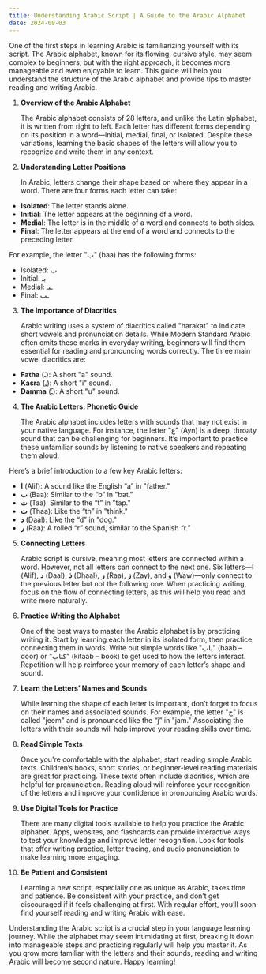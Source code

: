```yaml
---
title: Understanding Arabic Script | A Guide to the Arabic Alphabet
date: 2024-09-03
---
```


One of the first steps in learning Arabic is familiarizing yourself with its script. The Arabic alphabet, known for its flowing, cursive style, may seem complex to beginners, but with the right approach, it becomes more manageable and even enjoyable to learn. This guide will help you understand the structure of the Arabic alphabet and provide tips to master reading and writing Arabic.

1.  **Overview of the Arabic Alphabet**

    The Arabic alphabet consists of 28 letters, and unlike the Latin alphabet, it is written from right to left. Each letter has different forms depending on its position in a word—initial, medial, final, or isolated. Despite these variations, learning the basic shapes of the letters will allow you to recognize and write them in any context.

2.  **Understanding Letter Positions**

    In Arabic, letters change their shape based on where they appear in a word. There are four forms each letter can take:

- **Isolated**: The letter stands alone.
- **Initial**: The letter appears at the beginning of a word.
- **Medial**: The letter is in the middle of a word and connects to both sides.
- **Final**: The letter appears at the end of a word and connects to the preceding letter.

For example, the letter "ب" (baa) has the following forms:

- Isolated: ب
- Initial: بـ
- Medial: ـبـ
- Final: ـب

3.  **The Importance of Diacritics**

    Arabic writing uses a system of diacritics called "harakat" to indicate short vowels and pronunciation details. While Modern Standard Arabic often omits these marks in everyday writing, beginners will find them essential for reading and pronouncing words correctly. The three main vowel diacritics are:

- **Fatha** (ـَ): A short "a" sound.
- **Kasra** (ـِ): A short "i" sound.
- **Damma** (ـُ): A short "u" sound.

4.  **The Arabic Letters: Phonetic Guide**

    The Arabic alphabet includes letters with sounds that may not exist in your native language. For instance, the letter "ع" (Ayn) is a deep, throaty sound that can be challenging for beginners. It’s important to practice these unfamiliar sounds by listening to native speakers and repeating them aloud.

Here’s a brief introduction to a few key Arabic letters:

- **ا** (Alif): A sound like the English “a” in "father."
- **ب** (Baa): Similar to the “b” in "bat."
- **ت** (Taa): Similar to the “t” in "tap."
- **ث** (Thaa): Like the “th” in "think."
- **د** (Daal): Like the “d” in "dog."
- **ر** (Raa): A rolled “r” sound, similar to the Spanish “r.”

5.  **Connecting Letters**

    Arabic script is cursive, meaning most letters are connected within a word. However, not all letters can connect to the next one. Six letters—**ا** (Alif), **د** (Daal), **ذ** (Dhaal), **ر** (Raa), **ز** (Zay), and **و** (Waw)—only connect to the previous letter but not the following one. When practicing writing, focus on the flow of connecting letters, as this will help you read and write more naturally.

6.  **Practice Writing the Alphabet**

    One of the best ways to master the Arabic alphabet is by practicing writing it. Start by learning each letter in its isolated form, then practice connecting them in words. Write out simple words like "باب" (baab – door) or "كتاب" (kitaab – book) to get used to how the letters interact. Repetition will help reinforce your memory of each letter’s shape and sound.

7.  **Learn the Letters’ Names and Sounds**

    While learning the shape of each letter is important, don’t forget to focus on their names and associated sounds. For example, the letter "ج" is called "jeem" and is pronounced like the “j” in "jam." Associating the letters with their sounds will help improve your reading skills over time.

8.  **Read Simple Texts**

    Once you're comfortable with the alphabet, start reading simple Arabic texts. Children’s books, short stories, or beginner-level reading materials are great for practicing. These texts often include diacritics, which are helpful for pronunciation. Reading aloud will reinforce your recognition of the letters and improve your confidence in pronouncing Arabic words.

9.  **Use Digital Tools for Practice**

    There are many digital tools available to help you practice the Arabic alphabet. Apps, websites, and flashcards can provide interactive ways to test your knowledge and improve letter recognition. Look for tools that offer writing practice, letter tracing, and audio pronunciation to make learning more engaging.

10. **Be Patient and Consistent**

    Learning a new script, especially one as unique as Arabic, takes time and patience. Be consistent with your practice, and don’t get discouraged if it feels challenging at first. With regular effort, you’ll soon find yourself reading and writing Arabic with ease.

Understanding the Arabic script is a crucial step in your language learning journey. While the alphabet may seem intimidating at first, breaking it down into manageable steps and practicing regularly will help you master it. As you grow more familiar with the letters and their sounds, reading and writing Arabic will become second nature. Happy learning!
